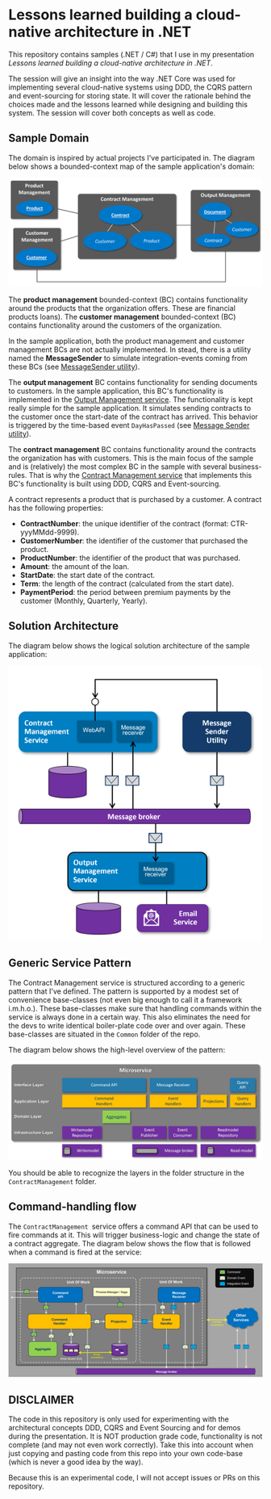 # Lessons learned building a cloud-native architecture in .NET

This repository contains samples (.NET / C#) that I use in my presentation *Lessons learned building a cloud-native architecture in .NET*. 

The session will give an insight into the way .NET Core was used for implementing several cloud-native systems using DDD, the CQRS pattern and event-sourcing for storing state. It will cover the rationale behind the choices made and the lessons learned while designing and building this system. The session will cover both concepts as well as code.

## Sample Domain

The domain is inspired by actual projects I've participated in. The diagram below shows a bounded-context map of the sample application's domain:

![Domain overview](img/domain-overview.png)

The **product management** bounded-context (BC) contains functionality around the products that the organization offers. These are financial products loans). The **customer management** bounded-context (BC) contains functionality around the customers of the organization. 

In the sample application, both the product management and customer management BCs are not actually implemented. In stead, there is a utility named the **MessageSender** to simulate integration-events coming from these BCs (see [MessageSender utility](#message-sender-utility)).

The **output management** BC contains functionality for sending documents to customers. In the sample application, this BC's functionality is implemented in the [Output Management service](#output-mangement-service). The functionality is kept really simple for the sample application. It simulates sending contracts to the customer once the start-date of the contract has arrived. This behavior is triggered by the time-based event `DayHasPassed` (see [Message Sender utility](#message-sender-utility)).

The **contract management** BC contains functionality around the contracts the organization has with customers. This is the main focus of the sample and is (relatively) the most complex BC in the sample with several business-rules. That is why the [Contract Management service](#contract-management-service) that implements this BC's functionality is built using DDD, CQRS and Event-sourcing. 

A contract represents a product that is purchased by a customer. A contract has the following properties:

- **ContractNumber**: the unique identifier of the contract (format: CTR-yyyMMdd-9999).
- **CustomerNumber**: the identifier of the customer that purchased the product.
- **ProductNumber**: the identifier of the product that was purchased.
- **Amount**: the amount of the loan.
- **StartDate**: the start date of the contract.
- **Term**: the length of the contract (calculated from the start date).
- **PaymentPeriod**: the period between premium payments by the customer (Monthly, Quarterly, Yearly).

## Solution Architecture

The diagram below shows the logical solution architecture of the sample application:

![Solution Architecture](img/solution-architecture.png)

## Generic Service Pattern

The Contract Management service is structured according to a generic pattern that I've defined. The pattern is supported by a modest set of convenience base-classes (not even big enough to call it a framework i.m.h.o.). These base-classes make sure that handling commands within the service is always done in a certain way. This also eliminates the need for the devs to write identical boiler-plate code over and over again. These base-classes are situated in the `Common` folder of the repo. 

The diagram below shows the high-level overview of the pattern:

![Generic service pattern](img/generic-service-pattern.png)

You should be able to recognize the layers in the folder structure in the `ContractManagement` folder. 

## Command-handling flow

The `ContractManagement `service offers a command API that can be used to fire commands at it. This will trigger business-logic and change the state of a contract aggregate. The diagram below shows the flow that is followed when a command is fired at the service:

![Command-handling flow](img/command-handling-flow.png)

## DISCLAIMER

The code in this repository is only used for experimenting with the architectural concepts DDD, CQRS and Event Sourcing and for demos during the presentation. It is NOT production grade code, functionality is not complete (and may not even work correctly). Take this into account when just copying and pasting code from this repo into your own code-base (which is never a good idea by the way).

Because this is an experimental code, I will not accept issues or PRs on this repository.
